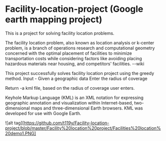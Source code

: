 # Facility-location-project (Google earth mapping project)
This is a project for solving facility location problems. 

The facility location problem, also known as location analysis or k-center problem, is a branch of operations research and computational geometry concerned with the optimal placement of facilities to minimize transportation costs while considering factors like avoiding placing hazardous materials near housing, and competitors' facilities. --wiki

This project successfully solves facility location project using the greedy method.
Input - Given a geographic data
        Enter the radius of coverage
      
Return -a kml file, based on the radius of coverage user enters.

Keyhole Markup Language (KML) is an XML notation for expressing geographic annotation and visualization within Internet-based, two-dimensional maps and three-dimensional Earth browsers. KML was developed for use with Google Earth.

![alt tag][https://github.com/t119y/Facility-location-project/blob/master/Facility%20location%20project/Facilities%20location%20demo1.PNG]
